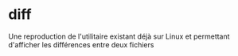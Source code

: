 # diff
Une reproduction de l'utilitaire existant déjà sur Linux et permettant d'afficher les différences entre deux fichiers
